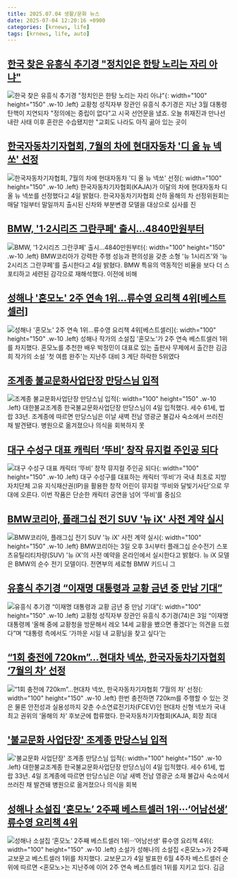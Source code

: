 ```yaml
---
title: 2025.07.04 생활/문화 뉴스
date: 2025-07-04 12:20:16 +0900
categories: [krnews, life]
tags: [krnews, life, auto]
---
```

## [한국 찾은 유흥식 추기경 "정치인은 한탕 노리는 자리 아냐"](https://n.news.naver.com/mnews/article/437/0000447170)

![한국 찾은 유흥식 추기경 "정치인은 한탕 노리는 자리 아냐"](https://mimgnews.pstatic.net/image/origin/437/2025/07/03/447170.jpg?type=nf220_150){: width="100" height="150" .w-10 .left}
교황청 성직자부 장관인 유흥식 추기경은 지난 3월 대통령 탄핵이 지연되자 "정의에는 중립이 없다"고 시국 선언문을 냈죠. 오늘 취재진과 만나선 내란 사태 이후 혼란은 수습됐지만 "교회도 나라도 아직 곪아 있는 곳이

## [한국자동차기자협회, 7월의 차에 현대자동차 '디 올 뉴 넥쏘' 선정](https://n.news.naver.com/mnews/article/008/0005216966)

![한국자동차기자협회, 7월의 차에 현대자동차 '디 올 뉴 넥쏘' 선정](https://mimgnews.pstatic.net/image/origin/008/2025/07/04/5216966.jpg?type=nf220_150){: width="100" height="150" .w-10 .left}
한국자동차기자협회(KAJA)가 이달의 차에 현대자동차 디 올 뉴 넥쏘를 선정했다고 4일 밝혔다. 한국자동차기자협회 산하 올해의 차 선정위원회는 매달 1일부터 말일까지 출시된 신차와 부분변경 모델을 대상으로 심사를 진

## [BMW, '1·2시리즈 그란쿠페' 출시…4840만원부터](https://n.news.naver.com/mnews/article/277/0005617690)

![BMW, '1·2시리즈 그란쿠페' 출시…4840만원부터](https://mimgnews.pstatic.net/image/origin/277/2025/07/04/5617690.jpg?type=nf220_150){: width="100" height="150" .w-10 .left}
BMW코리아가 강력한 주행 성능과 편의성을 갖춘 소형 '뉴 1시리즈'와 '뉴 2시리즈 그란쿠페'를 출시한다고 4일 밝혔다. BMW 특유의 역동적인 비율을 보다 더 스포티하고 세련된 감각으로 재해석했다. 이전에 비해

## [성해나 '혼모노' 2주 연속 1위…류수영 요리책 4위[베스트셀러]](https://n.news.naver.com/mnews/article/003/0013342825)

![성해나 '혼모노' 2주 연속 1위…류수영 요리책 4위[베스트셀러]](https://mimgnews.pstatic.net/image/origin/003/2025/07/04/13342825.jpg?type=nf220_150){: width="100" height="150" .w-10 .left}
성해나 작가의 소설집 '혼모노'가 2주 연속 베스트셀러 1위를 차지했다. 혼모노를 추천한 배우 박정민이 대표로 있는 출판사 무제에서 출간한 김금희 작가의 소설 '첫 여름 완주'는 지난주 대비 3 계단 하락한 5위였다

## [조계종 불교문화사업단장 만당스님 입적](https://n.news.naver.com/mnews/article/032/0003380579)

![조계종 불교문화사업단장 만당스님 입적](https://mimgnews.pstatic.net/image/origin/032/2025/07/04/3380579.jpg?type=nf220_150){: width="100" height="150" .w-10 .left}
대한불교조계종 한국불교문화사업단장 만당스님이 4일 입적했다. 세수 61세, 법랍 33년. 조계종에 따르면 만당스님은 이날 새벽 전남 영광군 불갑사 숙소에서 쓰러진 채 발견됐다. 병원으로 옮겨졌으나 의식을 회복하지 못

## [대구 수성구 대표 캐릭터 ‘뚜비’ 창작 뮤지컬 주인공 되다](https://n.news.naver.com/mnews/article/021/0002720392)

![대구 수성구 대표 캐릭터 ‘뚜비’ 창작 뮤지컬 주인공 되다](https://mimgnews.pstatic.net/image/origin/021/2025/07/04/2720392.jpg?type=nf220_150){: width="100" height="150" .w-10 .left}
대구 수성구를 대표하는 캐릭터 ‘뚜비’가 국내 최초로 지방자치단체 고유 지식재산권(IP)을 활용한 창작 어린이 뮤지컬 ‘뚜비와 달빛기사단’으로 무대에 오른다. 이번 작품은 단순한 캐릭터 공연을 넘어 ‘뚜비’를 중심으

## [BMW코리아, 플래그십 전기 SUV '뉴 iX' 사전 계약 실시](https://n.news.naver.com/mnews/article/015/0005153192)

![BMW코리아, 플래그십 전기 SUV '뉴 iX' 사전 계약 실시](https://mimgnews.pstatic.net/image/origin/015/2025/07/03/5153192.jpg?type=nf220_150){: width="100" height="150" .w-10 .left}
BMW코리아는 3일 오후 3시부터 플래그십 순수전기 스포츠유틸리티차량(SUV) '뉴 iX'의 사전 예약을 온라인에서 실시한다고 밝혔다. 뉴 iX 모델은 BMW의 순수 전기 모델이다. 전면부의 세로형 BMW 키드니 그

## [유흥식 추기경 “이재명 대통령과 교황 금년 중 만남 기대”](https://n.news.naver.com/mnews/article/032/0003380345)

![유흥식 추기경 “이재명 대통령과 교황 금년 중 만남 기대”](https://mimgnews.pstatic.net/image/origin/032/2025/07/03/3380345.jpg?type=nf220_150){: width="100" height="150" .w-10 .left}
교황청 성직자부 장관인 유흥식 추기경(74)은 3일 “이재명 대통령께 ‘올해 중에 교황청을 방문해서 레오 14세 교황을 뵀으면 좋겠다’는 의견을 드렸다”며 “대통령 측에서도 ‘가까운 시일 내 교황님을 찾고 싶다’는

## [“1회 충전에 720km”…현대차 넥쏘, 한국자동차기자협회 ‘7월의 차’ 선정](https://n.news.naver.com/mnews/article/009/0005519546)

![“1회 충전에 720km”…현대차 넥쏘, 한국자동차기자협회 ‘7월의 차’ 선정](https://mimgnews.pstatic.net/image/origin/009/2025/07/04/5519546.jpg?type=nf220_150){: width="100" height="150" .w-10 .left}
한번 충전하면 720km를 주행할 수 있는 것은 물론 안전성과 실용성까지 갖춘 수소연료전기차(FCEV)인 현대차 신형 넥쏘가 국내 최고 권위의 ‘올해의 차’ 후보군에 합류했다. 한국자동차기자협회(KAJA, 회장 최대

## ['불교문화 사업단장' 조계종 만당스님 입적](https://n.news.naver.com/mnews/article/018/0006056887)

!['불교문화 사업단장' 조계종 만당스님 입적](https://mimgnews.pstatic.net/image/origin/018/2025/07/04/6056887.jpg?type=nf220_150){: width="100" height="150" .w-10 .left}
대한불교조계종 한국불교문화사업단장 만당스님이 4일 입적했다. 세수 61세, 법랍 33년. 4일 조계종에 따르면 만당스님은 이날 새벽 전남 영광군 소재 불갑사 숙소에서 쓰러진 채 발견돼 병원으로 옮겨졌으나 의식을 회복

## [성해나 소설집 ‘혼모노’ 2주째  베스트셀러 1위···‘어남선생’ 류수영 요리책 4위](https://n.news.naver.com/mnews/article/032/0003380581)

![성해나 소설집 ‘혼모노’ 2주째  베스트셀러 1위···‘어남선생’ 류수영 요리책 4위](https://mimgnews.pstatic.net/image/origin/032/2025/07/04/3380581.jpg?type=nf220_150){: width="100" height="150" .w-10 .left}
소설가 성해나의 소설집 <혼모노>가 2주째 교보문고 베스트셀러 1위를 차지했다. 교보문고가 4일 발표한 6월 4주차 베스트셀러 순위에 따르면 <혼모노>는 지난주에 이어 2주 연속 베스트셀러 1위를 지키고 있다. 김금

